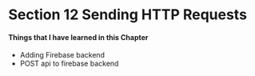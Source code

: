 # Section 12 Sending HTTP Requests

#### Things that I have learned in this Chapter

- Adding Firebase backend
- POST api to firebase backend
